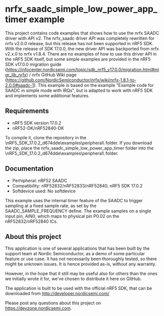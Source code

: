 nrfx_saadc_simple_low_power_app_timer example
==================

 This project contains code examples that shows how to use the nrfx SAADC driver with API v2. The nrfx_saadc driver API was completely rewritten for nrfx v2.0.0 release, but this release has not been supported in nRF5 SDK. With the release of SDK 17.0.0, the new driver API was backported from nrfx v2.x.0 to nrfx v1.8.4. There are no examples of how to use this driver API in the nRF5 SDK itself, but some simple examples are provided in the nRF5 SDK v17.0.0 migration guide (https://infocenter.nordicsemi.com/topic/sdk_nrf5_v17.0.0/migration.html#migr_lib_nrfx) / nrfx GitHub Wiki page (https://github.com/NordicSemiconductor/nrfx/wiki/nrfx-1.8.1-to-2.0.0#saadc-1). This example is based on the example "Example code for SAADC in simple mode with IRQs", but is adapted to work with nRF5 SDK and implements some additional features.
 
Requirements
------------
- nRF5 SDK version 17.0.2
- nRF52-DK/nRF52840-DK

To compile it, clone the repository in the \nRF5_SDK_17.0.2_d674dde\examples\peripheral\ folder. If you download the zip, place the nrfx_saadc_simple_low_power_app_timer folder into the \nRF5_SDK_17.0.2_d674dde\examples\peripheral\ folder.

Documentation
-----------------
- Perhipheral: nRF52 SAADC
- Compatibility: nRF52832/nRF52833/nRF52840, nRF5 SDK 17.0.2
- Softdevice used: No softdevice
  
This example uses the internal timer feature of the SAADC to trigger sampling at a fixed sample rate, as set by the SAADC_SAMPLE_FREQUENCY define. The example samples on a single input pin, AIN0, which maps to physical pin P0.02 on the nRF52832/nRF52840 ICs.

About this project
------------------
This application is one of several applications that has been built by the support team at Nordic Semiconductor, as a demo of some particular feature or use case. It has not necessarily been thoroughly tested, so there might be unknown issues. It is hence provided as-is, without any warranty. 

However, in the hope that it still may be useful also for others than the ones we initially wrote it for, we've chosen to distribute it here on GitHub. 

The application is built to be used with the official nRF5 SDK, that can be downloaded from http://developer.nordicsemi.com/

Please post any questions about this project on https://devzone.nordicsemi.com.
